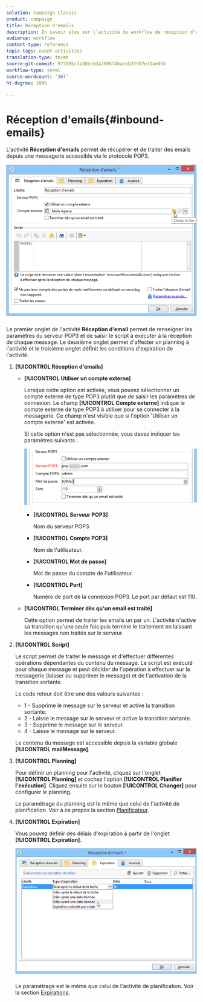 ```yaml
---
solution: Campaign Classic
product: campaign
title: Réception d'emails
description: En savoir plus sur l’activité de workflow de réception d’emails
audience: workflow
content-type: reference
topic-tags: event-activities
translation-type: tm+mt
source-git-commit: 972885c3a38bcd3a260574bacbb3f507e11ae05b
workflow-type: tm+mt
source-wordcount: '367'
ht-degree: 100%

---
```



# Réception d&#39;emails{#inbound-emails}

L&#39;activité **Réception d&#39;emails** permet de récupérer et de traiter des emails depuis une messagerie accessible via le protocole POP3.

![](assets/email_rec_edit_1.png)

Le premier onglet de l&#39;activité **Réception d&#39;email** permet de renseigner les paramètres du serveur POP3 et de saisir le script à exécuter à la réception de chaque message. Le deuxième onglet permet d&#39;affecter un planning à l&#39;activité et le troisième onglet définit les conditions d&#39;expiration de l&#39;activité.

1. **[!UICONTROL Réception d&#39;emails]**

   * **[!UICONTROL Utiliser un compte externe]**

      Lorsque cette option est activée, vous pouvez sélectionner un compte externe de type POP3 plutôt que de saisir les paramètres de connexion. Le champ **[!UICONTROL Compte externe]** indique le compte externe de type POP3 à utiliser pour se connecter à la messagerie. Ce champ n&#39;est visible que si l&#39;option &#39;Utiliser un compte externe&#39; est activée.

      Si cette option n&#39;est pas sélectionnée, vous devez indiquer les paramètres suivants :

      ![](assets/email_rec_edit_1b.png)

      * **[!UICONTROL Serveur POP3]**

         Nom du serveur POP3.

      * **[!UICONTROL Compte POP3]**

         Nom de l&#39;utilisateur.

      * **[!UICONTROL Mot de passe]**

         Mot de passe du compte de l&#39;utilisateur.

      * **[!UICONTROL Port]**

         Numéro de port de la connexion POP3. Le port par défaut est 110.
   * **[!UICONTROL Terminer dès qu&#39;un email est traité]**

      Cette option permet de traiter les emails un par un. L&#39;activité n&#39;active sa transition qu&#39;une seule fois puis termine le traitement en laissant les messages non traités sur le serveur.


1. **[!UICONTROL Script]**

   Le script permet de traiter le message et d&#39;effectuer différentes opérations dépendantes du contenu du message. Le script est exécuté pour chaque message et peut décider de l&#39;opération à effectuer sur la messagerie (laisser ou supprimer le message) et de l&#39;activation de la transition sortante.

   Le code retour doit être une des valeurs suivantes :

   * 1 - Supprime le message sur le serveur et active la transition sortante.
   * 2 - Laisse le message sur le serveur et active la transition sortante.
   * 3 - Supprime le message sur le serveur.
   * 4 - Laisse le message sur le serveur.

   Le contenu du message est accessible depuis la variable globale **[!UICONTROL mailMessage]**.

1. **[!UICONTROL Planning]**

   Pour définir un planning pour l&#39;activité, cliquez sur l&#39;onglet **[!UICONTROL Planning]** et cochez l&#39;option **[!UICONTROL Planifier l&#39;exécution]**. Cliquez ensuite sur le bouton **[!UICONTROL Changer]** pour configurer le planning.

   Le paramétrage du planning est le même que celui de l&#39;activité de planification. Voir à ce propos la section [Planificateur](../../workflow/using/scheduler.md).

1. **[!UICONTROL Expiration]**

   Vous pouvez définir des délais d&#39;expiration à partir de l&#39;onglet **[!UICONTROL Expiration]**.

   ![](assets/email_rec_edit_3.png)

   Le paramétrage est le même que celui de l&#39;activité de planification. Voir la section [Expirations](../../workflow/using/defining-approvals.md).

